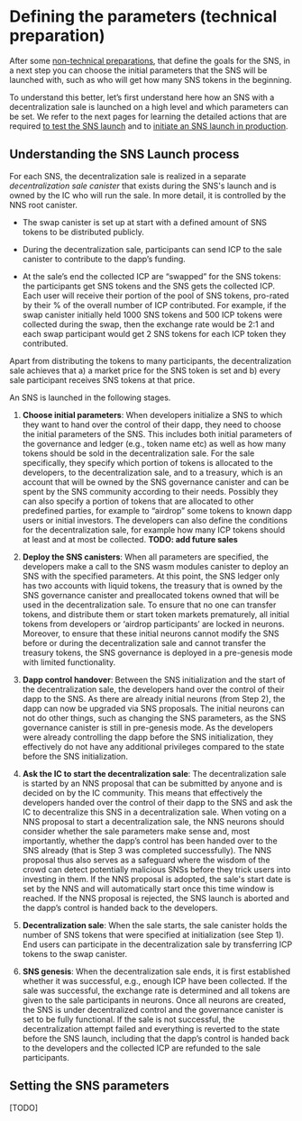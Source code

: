 # Defining the parameters (technical preparation)

After some 
[non-technical preparations](../../../tokenomics/sns/not-blind/predeployment-considerations.md),
that define the goals for the SNS, in a next step you can 
choose the initial parameters that the SNS will be launched with, such as who 
will get how many SNS tokens in the beginning.

To understand this better, let’s first understand here how an SNS
with a decentralization sale is launched on a high level and which 
parameters can be set.
We refer to the next pages for learning the detailed actions that are required 
[to test the SNS launch](./local-testing.md) and to 
[initiate an SNS launch in production](./deployment.md).

## Understanding the SNS Launch process

For each SNS, the decentralization sale is realized in a separate _decentralization
sale canister_ that exists during the SNS's launch and is owned by the IC who will
run the sale. In more detail, it is controlled by the NNS root canister.

* The swap canister is set up at start with a defined amount of SNS tokens to be
  distributed publicly.

* During the decentralization sale, participants can send ICP to the sale canister
  to contribute to the dapp’s funding.

* At the sale’s end the collected ICP are “swapped” for the SNS tokens: the
  participants get SNS tokens and the SNS gets the collected ICP. Each user will
  receive their portion of the pool of SNS tokens, pro-rated by their % of the overall
  number of ICP contributed. For example, if the swap canister initially held 1000 SNS
  tokens and 500 ICP tokens were collected during the swap, then the exchange rate would
  be 2:1 and each swap participant would get 2 SNS tokens for each ICP token they
  contributed.

Apart from distributing the tokens to many participants, the decentralization sale
achieves that a) a market price for the SNS token is set and b) every sale
participant receives SNS tokens at that price.


An SNS is launched in the following stages.

1) **Choose initial parameters**: When developers initialize a SNS to which they want to
   hand over the control of their dapp, they need to choose the initial parameters of the SNS.
   This includes both initial parameters of the governance and ledger (e.g., token name etc)
   as well as how many tokens should be sold in the decentralization sale.
   For the sale specifically, they specify which portion of tokens is allocated to the developers,
   to the decentralization sale, and to a treasury, which is an account that will be owned
   by the SNS governance canister and can be spent by the SNS community according to their needs.
   Possibly they can also specify a portion of tokens that are allocated to other predefined
   parties, for example to “airdrop” some tokens to known dapp users or initial investors.
   The developers can also define the conditions for the decentralization sale, for example
   how many ICP tokens should at least and at most be collected.
   **TODO: add future sales**

2) **Deploy the SNS canisters**: When all parameters are specified, the developers make a
   call to the SNS wasm modules canister to deploy an SNS with the specified parameters.
   At this point, the SNS ledger only has two accounts with liquid tokens, the treasury
   that is owned by the SNS governance canister and preallocated tokens owned that will be used
   in the decentralization sale.
   To ensure that no one can transfer tokens, and distribute them or start token markets
   prematurely, all initial tokens from developers or ‘airdrop participants’ are locked
   in neurons. Moreover, to ensure that these initial neurons cannot modify the SNS before
   or during the decentralization sale and cannot transfer the treasury tokens,
   the SNS governance is deployed in a pre-genesis mode with limited functionality.

3) **Dapp control handover**: Between the SNS initialization and the start of the decentralization
   sale, the developers hand over the control of their dapp to the SNS.
   As there are already initial neurons (from Step 2), the dapp can now be upgraded via
   SNS proposals. The initial neurons can not do other things, such as changing the SNS
   parameters, as the SNS governance canister is still in pre-genesis mode. As the developers
   were already controlling the dapp before the SNS initialization, they effectively do
   not have any additional privileges compared to the state before the SNS initialization.

4) **Ask the IC to start the decentralization sale**: The decentralization sale
   is started by an NNS proposal that can be submitted by anyone and is decided on by the
   IC community. This means that effectively the developers handed over the control of their dapp
   to the SNS and ask the IC to decentralize this SNS in a decentralization sale.
   When voting on a NNS proposal to start a decentralization sale, the NNS neurons should
   consider whether the sale parameters make sense and, most importantly,
   whether the dapp’s control has been handed over to the SNS already (that is Step 3 was
   completed successfully).
   The NNS proposal thus also serves as a safeguard where the wisdom of the crowd can
   detect potentially malicious SNSs before they trick users into investing in them.
   If the NNS proposal is adopted, the sale's start date is set by the NNS and will automatically
   start once this time window is reached. If the NNS proposal is rejected,
   the SNS launch is aborted and the dapp’s control is handed back to the developers.

5) **Decentralization sale**: When the sale starts, the sale canister holds the number
   of SNS tokens that were specified at initialization (see Step 1). End users can
   participate in the decentralization sale by transferring ICP tokens to the swap canister.

6) **SNS genesis**: When the decentralization sale ends, it is first established whether
   it was successful, e.g., enough ICP have been collected. If the sale was successful,
   the exchange rate is determined and all tokens are given to the sale participants in
   neurons. Once all neurons are created, the SNS is under decentralized control
   and the governance canister is set to be fully functional.
   If the sale is not successful, the decentralization attempt failed and everything
   is reverted to the state before the SNS launch, including that the dapp’s control
   is handed back to the developers and the collected ICP are refunded to the sale
   participants.

## Setting the SNS parameters
[TODO]